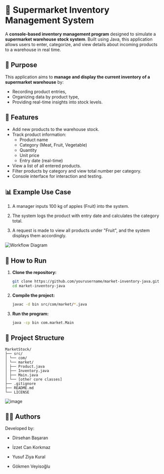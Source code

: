 # 🏪 Supermarket Inventory Management System

A **console-based inventory management program** designed to simulate a **supermarket warehouse stock system**. Built using Java, this application allows users to enter, categorize, and view details about incoming products to a warehouse in real time.

## 🧠 Purpose

This application aims to **manage and display the current inventory of a supermarket warehouse** by:
- Recording product entries,
- Organizing data by product type,
- Providing real-time insights into stock levels.

## 📌 Features

- Add new products to the warehouse stock.
- Track product information:
  - Product name
  - Category (Meat, Fruit, Vegetable)
  - Quantity
  - Unit price
  - Entry date (real-time)
- View a list of all entered products.
- Filter products by category and view total number per category.
- Console interface for interaction and testing.

## 📊 Example Use Case
1) A manager inputs 100 kg of apples (Fruit) into the system.

2) The system logs the product with entry date and calculates the category total.

3) A request is made to view all products under "Fruit", and the system displays them accordingly.

![Workflow Diagram](https://github.com/user-attachments/assets/744063ed-37a8-4085-aec2-33ba8eb78b92)

## 🚀 How to Run

1. **Clone the repository:**
   ```bash
   git clone https://github.com/yourusername/market-inventory-java.git
   cd market-inventory-java

2. **Compile the project:**
   ```bash
   javac -d bin src/com/market/*.java

4. **Run the program:**
   ```bash
   java -cp bin com.market.Main

## 📂 Project Structure
  ````  
  MarketStock/
  ├── src/
  │ └── com/
  │ └── market/
  │ ├── Product.java
  │ ├── Inventory.java
  │ ├── Main.java
  │ └── [other core classes]
  ├── .gitignore
  ├── README.md
  └── LICENSE
  ````
![image](https://github.com/user-attachments/assets/014e6335-1d03-46f8-8301-b0d50b4420b4)

## 👨‍💻 Authors

Developed by:

- Dirsehan Başaran

- İzzet Can Korkmaz

- Yusuf Ziya Kural

- Gökmen Veyisoğlu
